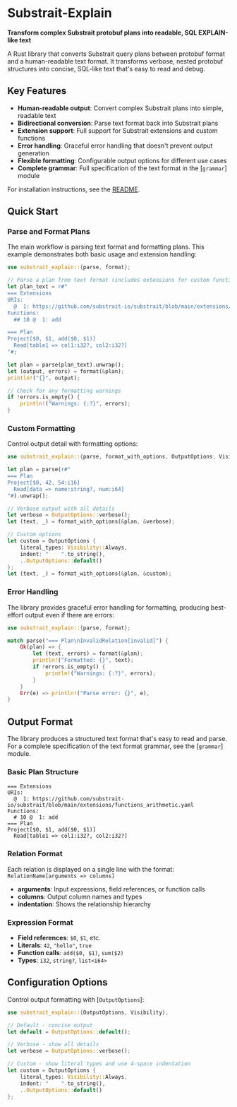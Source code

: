 # Substrait-Explain

**Transform complex Substrait protobuf plans into readable, SQL EXPLAIN-like text**

A Rust library that converts Substrait query plans between protobuf format and a human-readable text format. It transforms verbose, nested protobuf structures into concise, SQL-like text that's easy to read and debug.

## Key Features

- **Human-readable output**: Convert complex Substrait plans into simple, readable text
- **Bidirectional conversion**: Parse text format back into Substrait plans
- **Extension support**: Full support for Substrait extensions and custom functions
- **Error handling**: Graceful error handling that doesn't prevent output generation
- **Flexible formatting**: Configurable output options for different use cases
- **Complete grammar**: Full specification of the text format in the [`grammar`] module

For installation instructions, see the [README](README.md).

## Quick Start

### Parse and Format Plans

The main workflow is parsing text format and formatting plans. This example demonstrates both basic usage and extension handling:

```rust
use substrait_explain::{parse, format};

// Parse a plan from text format (includes extensions for custom functions)
let plan_text = r#"
=== Extensions
URIs:
  @  1: https://github.com/substrait-io/substrait/blob/main/extensions/functions_arithmetic.yaml
Functions:
  ## 10 @  1: add

=== Plan
Project[$0, $1, add($0, $1)]
  Read[table1 => col1:i32?, col2:i32?]
"#;

let plan = parse(plan_text).unwrap();
let (output, errors) = format(&plan);
println!("{}", output);

// Check for any formatting warnings
if !errors.is_empty() {
    println!("Warnings: {:?}", errors);
}
```

### Custom Formatting

Control output detail with formatting options:

```rust
use substrait_explain::{parse, format_with_options, OutputOptions, Visibility};

let plan = parse(r#"
=== Plan
Project[$0, 42, 54:i16]
  Read[data => name:string?, num:i64]
"#).unwrap();

// Verbose output with all details
let verbose = OutputOptions::verbose();
let (text, _) = format_with_options(&plan, &verbose);

// Custom options
let custom = OutputOptions {
    literal_types: Visibility::Always,
    indent: "    ".to_string(),
    ..OutputOptions::default()
};
let (text, _) = format_with_options(&plan, &custom);
```

### Error Handling

The library provides graceful error handling for formatting, producing best-effort output even if there are errors:

```rust
use substrait_explain::{parse, format};

match parse("=== Plan\nInvalidRelation[invalid]") {
    Ok(plan) => {
        let (text, errors) = format(&plan);
        println!("Formatted: {}", text);
        if !errors.is_empty() {
            println!("Warnings: {:?}", errors);
        }
    }
    Err(e) => println!("Parse error: {}", e),
}
```

## Output Format

The library produces a structured text format that's easy to read and parse. For a complete specification of the text format grammar, see the [`grammar`] module.

### Basic Plan Structure

```text
=== Extensions
URIs:
  @  1: https://github.com/substrait-io/substrait/blob/main/extensions/functions_arithmetic.yaml
Functions:
  # 10 @  1: add
=== Plan
Project[$0, $1, add($0, $1)]
  Read[table1 => col1:i32?, col2:i32?]
```

### Relation Format

Each relation is displayed on a single line with the format:
`RelationName[arguments => columns]`

- **arguments**: Input expressions, field references, or function calls
- **columns**: Output column names and types
- **indentation**: Shows the relationship hierarchy

### Expression Format

- **Field references**: `$0`, `$1`, etc.
- **Literals**: `42`, `"hello"`, `true`
- **Function calls**: `add($0, $1)`, `sum($2)`
- **Types**: `i32`, `string?`, `list<i64>`

## Configuration Options

Control output formatting with [`OutputOptions`]:

```rust
use substrait_explain::{OutputOptions, Visibility};

// Default - concise output
let default = OutputOptions::default();

// Verbose - show all details
let verbose = OutputOptions::verbose();

// Custom - show literal types and use 4-space indentation
let custom = OutputOptions {
    literal_types: Visibility::Always,
    indent: "    ".to_string(),
    ..OutputOptions::default()
};
```
